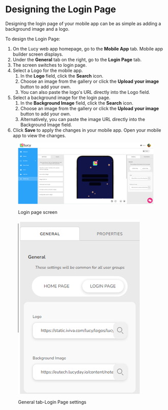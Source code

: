 # Designing the Login Page

Designing the login page of your mobile app can be as simple as adding a background image and a logo.

To design the Login Page:

1. On the Lucy web app homepage, go to the **Mobile App** tab. Mobile app builder screen displays.
2. Under the **General** tab on the right, go to the **Login Page** tab.
3. The screen switches to login page.
4. Select a Logo for the mobile app.
   1. In the **Logo** field, click the **Search** icon.
   2. Choose an image from the gallery or click the **Upload** **your image** button to add your own.
   3. You can also paste the logo's URL directly into the Logo field.
5. Select a background image for the login page.
   1. In the **Background Image** field, click the **Search** icon.
   2. Choose an image from the gallery or click the **Upload** **your image** button to add your own.
   3. Alternatively, you can paste the image URL directly into the Background Image field.
6. Click **Save** to apply the changes in your mobile app. Open your mobile app to view the changes.

<figure><img src="../../.gitbook/assets/Login Page screen.png" alt=""><figcaption><p>Login page screen</p></figcaption></figure>

<figure><img src="../../.gitbook/assets/Login Page Settings.png" alt=""><figcaption><p>General tab-Login Page settings</p></figcaption></figure>
